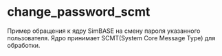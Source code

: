 # change_password_scmt
Пример обращения к ядру SimBASE на смену пароля указанного пользователя.
Ядро принимает SCMT(System Core Message Type) для обработки.
